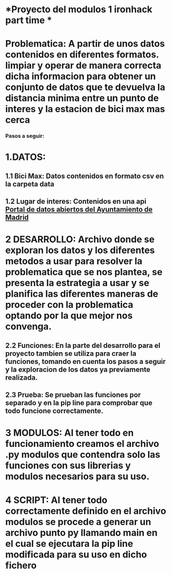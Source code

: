 # *Proyecto del modulos 1 ironhack part time *
# Problematica: A partir de unos datos contenidos en diferentes formatos. limpiar y operar de manera correcta dicha informacion para obtener un conjunto de datos que te devuelva la distancia minima entre un punto de interes y la estacion de bici max mas cerca 
### Pasos a seguir:
# 1.DATOS:
## 1.1 Bici Max: Datos contenidos en formato csv en la carpeta data 
## 1.2 Lugar de interes: Contenidos en una api [Portal de datos abiertos del Ayuntamiento de Madrid](https://datos.madrid.es/nuevoMadrid/swagger-ui-master-2.2.10/dist/index.html?url=/egobfiles/api.datos.madrid.es.json#/)
# 2 DESARROLLO: Archivo donde se exploran los datos y los diferentes metodos a usar para resolver la problematica que se nos plantea, se presenta la estrategia a usar y se planifica las diferentes maneras de proceder con la problematica optando por la que mejor nos convenga. 
## 2.2 Funciones: En la parte del desarrollo para el proyecto tambien se utiliza para craer la funciones, tomando en cuenta los pasos a seguir y la exploracion de los datos ya previamente realizada.
## 2.3 Prueba: Se prueban las funciones  por separado y en la pip line para comprobar que todo funcione correctamente.
# 3 MODULOS: Al tener todo en funcionamiento creamos el archivo .py modulos que contendra solo las funciones con sus librerias y modulos necesarios para su uso.
# 4 SCRIPT: Al tener todo correctamente definido en el archivo modulos se procede a generar un archivo punto py llamando main en el cual se ejecutara la pip line modificada para su uso en dicho fichero 